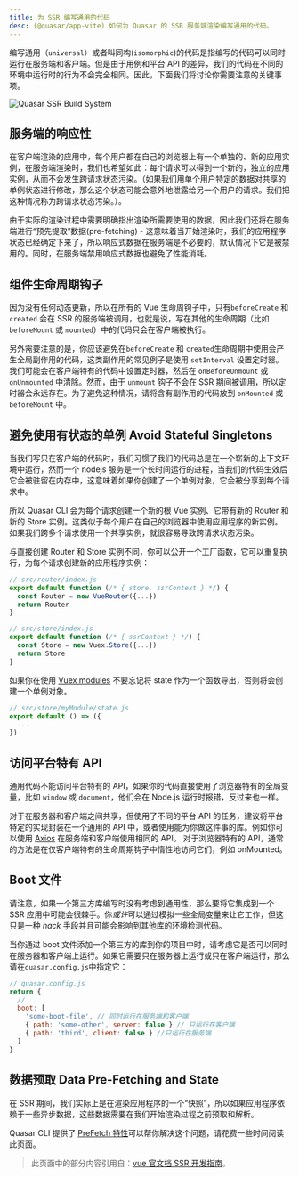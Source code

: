 ```yaml
---
title: 为 SSR 编写通用的代码
desc: (@quasar/app-vite) 如何为 Quasar 的 SSR 服务端渲染编写通用的代码。
---
```


编写通用（`universal`）或者叫同构(`isomorphic`)的代码是指编写的代码可以同时运行在服务端和客户端。但是由于用例和平台 API 的差异，我们的代码在不同的环境中运行时的行为不会完全相同。因此，下面我们将讨论你需要注意的关键事项。

![Quasar SSR Build System](https://cdn.quasar.dev/img/ssr-build.png "Quasar SSR Build System")

## 服务端的响应性
在客户端渲染的应用中，每个用户都在自己的浏览器上有一个单独的、新的应用实例，在服务端渲染时，我们也希望如此：每个请求可以得到一个新的，独立的应用实例，从而不会发生跨请求状态污染。（如果我们用单个用户特定的数据对共享的单例状态进行修改，那么这个状态可能会意外地泄露给另一个用户的请求。我们把这种情况称为跨请求状态污染。）。

由于实际的渲染过程中需要明确指出渲染所需要使用的数据，因此我们还将在服务端进行“预先提取”数据(pre-fetching) - 这意味着当开始渲染时，我们的应用程序状态已经确定下来了，所以响应式数据在服务端是不必要的，默认情况下它是被禁用的。同时，在服务端禁用响应式数据也避免了性能消耗。


## 组件生命周期钩子

因为没有任何动态更新，所以在所有的 Vue 生命周钩子中，只有`beforeCreate` 和 `created` 会在 SSR 的服务端被调用，也就是说，写在其他的生命周期（比如`beforeMount` 或 `mounted`）中的代码只会在客户端被执行。

另外需要注意的是，你应该避免在`beforeCreate` 和 `created`生命周期中使用会产生全局副作用的代码，这类副作用的常见例子是使用 `setInterval` 设置定时器。
我们可能会在客户端特有的代码中设置定时器，然后在 `onBeforeUnmount` 或 `onUnmounted` 中清除。然而，由于 `unmount` 钩子不会在 SSR 期间被调用，所以定时器会永远存在。为了避免这种情况，请将含有副作用的代码放到 `onMounted` 或`beforeMount` 中。

## 避免使用有状态的单例 Avoid Stateful Singletons
当我们写只在客户端的代码时，我们习惯了我们的代码总是在一个崭新的上下文环境中运行，然而一个 nodejs 服务是一个长时间运行的进程，当我们的代码生效后它会被驻留在内存中，这意味着如果你创建了一个单例对象，它会被分享到每个请求中。

所以 Quasar CLI 会为每个请求创建一个新的根 Vue 实例、它带有新的 Router 和新的 Store 实例。这类似于每个用户在自己的浏览器中使用应用程序的新实例。如果我们跨多个请求使用一个共享实例，就很容易导致跨请求状态污染。

与直接创建 Router 和 Store 实例不同，你可以公开一个工厂函数，它可以重复执行，为每个请求创建新的应用程序实例：

```js
// src/router/index.js
export default function (/* { store, ssrContext } */) {
  const Router = new VueRouter({...})
  return Router
}
```

```js
// src/store/index.js
export default function (/* { ssrContext } */) {
  const Store = new Vuex.Store({...})
  return Store
}
```

如果你在使用 [Vuex modules](https://vuex.vuejs.org/guide/modules.html) 不要忘记将 state 作为一个函数导出，否则将会创建一个单例对象。
```js
// src/store/myModule/state.js
export default () => ({
  ...
})

```

## 访问平台特有 API

通用代码不能访问平台特有的 API，如果你的代码直接使用了浏览器特有的全局变量，比如 `window` 或 `document`，他们会在 Node.js 运行时报错，反过来也一样。

对于在服务器和客户端之间共享，但使用了不同的平台 API 的任务，建议将平台特定的实现封装在一个通用的 API 中，或者使用能为你做这件事的库。例如你可以使用  [Axios](https://github.com/axios/axios) 在服务端和客户端使用相同的 API。
对于浏览器特有的 API，通常的方法是在仅客户端特有的生命周期钩子中惰性地访问它们，例如 onMounted。


## Boot 文件

请注意，如果一个第三方库编写时没有考虑到通用性，那么要将它集成到一个 SSR 应用中可能会很棘手。你*或许*可以通过模拟一些全局变量来让它工作，但这只是一种 *hack* 手段并且可能会影响到其他库的环境检测代码。

当你通过 boot 文件添加一个第三方的库到你的项目中时，请考虑它是否可以同时在服务器和客户端上运行。如果它需要只在服务器上运行或只在客户端运行，那么请在`quasar.config.js`中指定它：

```js
// quasar.config.js
return {
  // ...
  boot: [
    'some-boot-file', // 同时运行在服务端和客户端
    { path: 'some-other', server: false } // 只运行在客户端
    { path: 'third', client: false } //只运行在服务端
  ]
}
```

## 数据预取 Data Pre-Fetching and State

在 SSR 期间，我们实际上是在渲染应用程序的一个“快照”，所以如果应用程序依赖于一些异步数据，这些数据需要在我们开始渲染过程之前预取和解析。

Quasar CLI 提供了 [PreFetch 特性](/quasar-cli-vite/prefetch-feature)可以帮你解决这个问题，请花费一些时间阅读此页面。

<q-separator class="q-mt-xl" />


> 此页面中的部分内容引用自：[vue 官文档 SSR 开发指南](https://vuejs.org/guide/scaling-up/ssr.html#component-lifecycle-hooks)。

